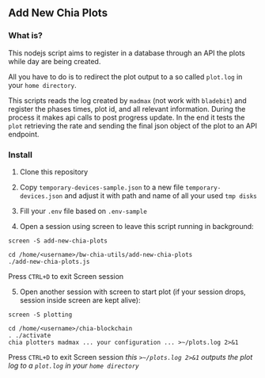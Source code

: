 ## Add New Chia Plots

### What is?

This nodejs script aims to register in a database through an API the plots while day are being created.

All you have to do is to redirect the plot output to a so called `plot.log` in your `home directory`.

This scripts reads the log created by `madmax` (not work with `bladebit`) and register the phases times, plot id, and all relevant information. During the process it makes api calls to post progress update. In the end it tests the `plot` retrieving the rate and sending the final json object of the plot to an API endpoint.

### Install

1. Clone this repository

2. Copy `temporary-devices-sample.json` to a new file `temporary-devices.json` and adjust it with path and name of all your used `tmp disks`

3. Fill your `.env` file based on `.env-sample`

4. Open a session using screen to leave this script running in background:

```
screen -S add-new-chia-plots

cd /home/<username>/bw-chia-utils/add-new-chia-plots
./add-new-chia-plots.js
```

Press `CTRL+D` to exit Screen session

5. Open another session with screen to start plot (if your session drops, session inside screen are kept alive):

```
screen -S plotting

cd /home/<username>/chia-blockchain
. ./activate
chia plotters madmax ... your configuration ... >~/plots.log 2>&1
```

Press `CTRL+D` to exit Screen session
_this `>~/plots.log 2>&1` outputs the plot log to a `plot.log` in your `home directory`_
